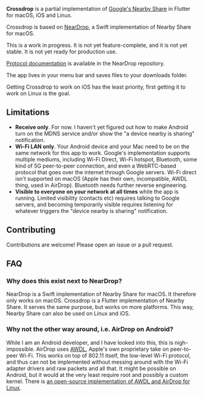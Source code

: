 **Crossdrop** is a partial implementation of [Google's Nearby Share](https://blog.google/products/android/nearby-share/) in Flutter for macOS, iOS and Linux.

Crossdrop is based on [NearDrop](https://github.com/grishka/NearDrop), a Swift implementation of Nearby Share for macOS.

This is a work in progress. It is not yet feature-complete, and it is not yet stable. It is not yet ready for production use.

[Protocol documentation](https://github.com/grishka/NearDrop/blob/master/PROTOCOL.md) is available in the NearDrop repository.

The app lives in your menu bar and saves files to your downloads folder.

Getting Crossdrop to work on iOS has the least priority, first getting it to work on Linux is the goal.

## Limitations

* **Receive only**. For now. I haven't yet figured out how to make Android turn on the MDNS service and/or show the "a device nearby is sharing" notification.
* **Wi-Fi LAN only**. Your Android device and your Mac need to be on the same network for this app to work. Google's implementation supports multiple mediums, including Wi-Fi Direct, Wi-Fi hotspot, Bluetooth, some kind of 5G peer-to-peer connection, and even a WebRTC-based protocol that goes over the internet through Google servers. Wi-Fi direct isn't supported on macOS (Apple has their own, incompatible, AWDL thing, used in AirDrop). Bluetooth needs further reverse engineering.
* **Visible to everyone on your network at all times** while the app is running. Limited visibility (contacts etc) requires talking to Google servers, and becoming temporarily visible requires listening for whatever triggers the "device nearby is sharing" notification.

## Contributing

Contributions are welcome! Please open an issue or a pull request.

## FAQ

### Why does this exist next to NearDrop?

NearDrop is a Swift implementation of Nearby Share for macOS. It therefore only works on macOS. Crossdrop is a Flutter implementation of Nearby Share. It serves the same purpose, but works on more platforms. This way, Nearby Share can also be used on Linux and iOS.


### Why not the other way around, i.e. AirDrop on Android?

While I am an Android developer, and I have looked into this, this is nigh-impossible. AirDrop uses [AWDL](https://stackoverflow.com/questions/19587701/what-is-awdl-apple-wireless-direct-link-and-how-does-it-work), Apple's own proprietary take on peer-to-peer Wi-Fi. This works on top of 802.11 itself, the low-level Wi-Fi protocol, and thus can not be implemented without messing around with the Wi-Fi adapter drivers and raw packets and all that. It might be possible on Android, but it would at the very least require root and possibly a custom kernel. There is [an open-source implementation of AWDL and AirDrop for Linux](https://owlink.org/code/).
